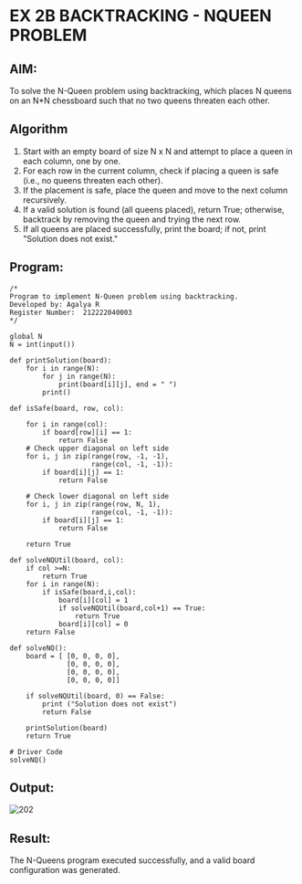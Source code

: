 # EX 2B BACKTRACKING - NQUEEN PROBLEM
## AIM:
To solve the N-Queen problem using backtracking, which places N queens on an N*N chessboard such that no two queens threaten each other.


## Algorithm
1. Start with an empty board of size N x N and attempt to place a queen in each column, one by one.
2. For each row in the current column, check if placing a queen is safe (i.e., no queens threaten each other).
3. If the placement is safe, place the queen and move to the next column recursively.
4. If a valid solution is found (all queens placed), return True; otherwise, backtrack by removing the queen and trying the next row.
5. If all queens are placed successfully, print the board; if not, print "Solution does not exist."
  

## Program:
```
/*
Program to implement N-Queen problem using backtracking.
Developed by: Agalya R
Register Number:  212222040003
*/
```
```
global N
N = int(input())
 
def printSolution(board):
    for i in range(N):
        for j in range(N):
            print(board[i][j], end = " ")
        print()
 
def isSafe(board, row, col):
 
    for i in range(col):
        if board[row][i] == 1:
            return False
    # Check upper diagonal on left side
    for i, j in zip(range(row, -1, -1),
                    range(col, -1, -1)):
        if board[i][j] == 1:
            return False
 
    # Check lower diagonal on left side
    for i, j in zip(range(row, N, 1),
                    range(col, -1, -1)):
        if board[i][j] == 1:
            return False
 
    return True
 
def solveNQUtil(board, col):
    if col >=N:
        return True
    for i in range(N):
        if isSafe(board,i,col):
            board[i][col] = 1
            if solveNQUtil(board,col+1) == True:
                return True
            board[i][col] = 0
    return False
      
def solveNQ():
    board = [ [0, 0, 0, 0],
              [0, 0, 0, 0],
              [0, 0, 0, 0],
              [0, 0, 0, 0]]
              
    if solveNQUtil(board, 0) == False:
        print ("Solution does not exist")
        return False
 
    printSolution(board)
    return True
 
# Driver Code
solveNQ()
```

## Output:
![202](https://github.com/user-attachments/assets/436cedb8-62b1-4bf3-885f-ce2d9854656f)


## Result:
The N-Queens program executed successfully, and a valid board configuration was generated.

